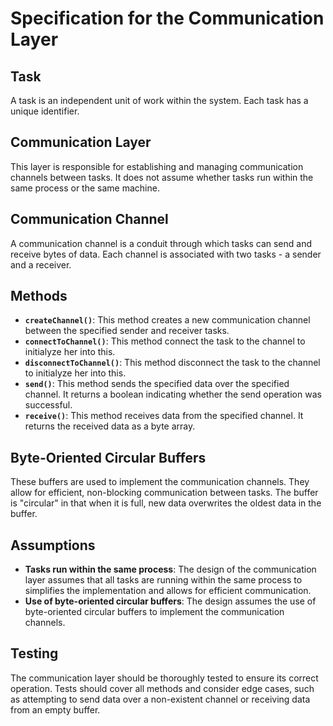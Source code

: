 # Specification for the Communication Layer

## Task
A task is an independent unit of work within the system. Each task has a unique identifier.

## Communication Layer
This layer is responsible for establishing and managing communication channels between tasks. It does not assume whether tasks run within the same process or the same machine.

## Communication Channel
A communication channel is a conduit through which tasks can send and receive bytes of data. Each channel is associated with two tasks - a sender and a receiver.

## Methods
- **`createChannel()`**: This method creates a new communication channel between the specified sender and receiver tasks.
- **`connectToChannel()`**: This method connect the task to the channel to initialyze her into this.
- **`disconnectToChannel()`**: This method disconnect the task to the channel to initialyze her into this.
- **`send()`**: This method sends the specified data over the specified channel. It returns a boolean indicating whether the send operation was successful.
- **`receive()`**: This method receives data from the specified channel. It returns the received data as a byte array.

## Byte-Oriented Circular Buffers
These buffers are used to implement the communication channels. They allow for efficient, non-blocking communication between tasks. The buffer is "circular" in that when it is full, new data overwrites the oldest data in the buffer.

## Assumptions
- **Tasks run within the same process**: The design of the communication layer assumes that all tasks are running within the same process to simplifies the implementation and allows for efficient communication.
- **Use of byte-oriented circular buffers**: The design assumes the use of byte-oriented circular buffers to implement the communication channels. 

## Testing
The communication layer should be thoroughly tested to ensure its correct operation. Tests should cover all methods and consider edge cases, such as attempting to send data over a non-existent channel or receiving data from an empty buffer.
